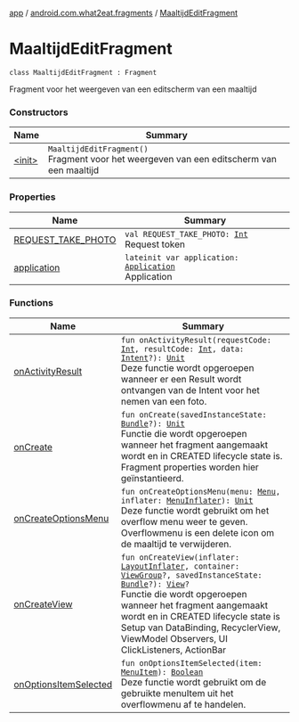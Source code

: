 [app](../../index.md) / [android.com.what2eat.fragments](../index.md) / [MaaltijdEditFragment](./index.md)

# MaaltijdEditFragment

`class MaaltijdEditFragment : Fragment`

Fragment voor het weergeven van een editscherm van een maaltijd

### Constructors

| Name | Summary |
|---|---|
| [&lt;init&gt;](-init-.md) | `MaaltijdEditFragment()`<br>Fragment voor het weergeven van een editscherm van een maaltijd |

### Properties

| Name | Summary |
|---|---|
| [REQUEST_TAKE_PHOTO](-r-e-q-u-e-s-t_-t-a-k-e_-p-h-o-t-o.md) | `val REQUEST_TAKE_PHOTO: `[`Int`](https://kotlinlang.org/api/latest/jvm/stdlib/kotlin/-int/index.html)<br>Request token |
| [application](application.md) | `lateinit var application: `[`Application`](https://developer.android.com/reference/android/app/Application.html)<br>Application |

### Functions

| Name | Summary |
|---|---|
| [onActivityResult](on-activity-result.md) | `fun onActivityResult(requestCode: `[`Int`](https://kotlinlang.org/api/latest/jvm/stdlib/kotlin/-int/index.html)`, resultCode: `[`Int`](https://kotlinlang.org/api/latest/jvm/stdlib/kotlin/-int/index.html)`, data: `[`Intent`](https://developer.android.com/reference/android/content/Intent.html)`?): `[`Unit`](https://kotlinlang.org/api/latest/jvm/stdlib/kotlin/-unit/index.html)<br>Deze functie wordt opgeroepen wanneer er een Result wordt ontvangen van de Intent voor het nemen van een foto. |
| [onCreate](on-create.md) | `fun onCreate(savedInstanceState: `[`Bundle`](https://developer.android.com/reference/android/os/Bundle.html)`?): `[`Unit`](https://kotlinlang.org/api/latest/jvm/stdlib/kotlin/-unit/index.html)<br>Functie die wordt opgeroepen wanneer het fragment aangemaakt wordt en in CREATED lifecycle state is. Fragment properties worden hier geïnstantieerd. |
| [onCreateOptionsMenu](on-create-options-menu.md) | `fun onCreateOptionsMenu(menu: `[`Menu`](https://developer.android.com/reference/android/view/Menu.html)`, inflater: `[`MenuInflater`](https://developer.android.com/reference/android/view/MenuInflater.html)`): `[`Unit`](https://kotlinlang.org/api/latest/jvm/stdlib/kotlin/-unit/index.html)<br>Deze functie wordt gebruikt om het overflow menu weer te geven. Overflowmenu is een delete icon om de maaltijd te verwijderen. |
| [onCreateView](on-create-view.md) | `fun onCreateView(inflater: `[`LayoutInflater`](https://developer.android.com/reference/android/view/LayoutInflater.html)`, container: `[`ViewGroup`](https://developer.android.com/reference/android/view/ViewGroup.html)`?, savedInstanceState: `[`Bundle`](https://developer.android.com/reference/android/os/Bundle.html)`?): `[`View`](https://developer.android.com/reference/android/view/View.html)`?`<br>Functie die wordt opgeroepen wanneer het fragment aangemaakt wordt en in CREATED lifecycle state is Setup van DataBinding, RecyclerView, ViewModel Observers, UI ClickListeners, ActionBar |
| [onOptionsItemSelected](on-options-item-selected.md) | `fun onOptionsItemSelected(item: `[`MenuItem`](https://developer.android.com/reference/android/view/MenuItem.html)`): `[`Boolean`](https://kotlinlang.org/api/latest/jvm/stdlib/kotlin/-boolean/index.html)<br>Deze functie wordt gebruikt om de gebruikte menuItem uit het overflowmenu af te handelen. |
